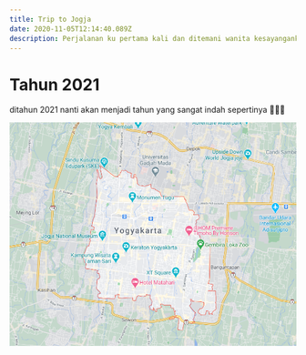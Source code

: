 ```yaml
---
title: Trip to Jogja
date: 2020-11-05T12:14:40.089Z
description: Perjalanan ku pertama kali dan ditemani wanita kesayanganku 🥰
---
```

# Tahun 2021

ditahun 2021 nanti akan menjadi tahun yang sangat indah sepertinya 🤣🤣🤣

![](screenshot-2020-11-05-184314.png)